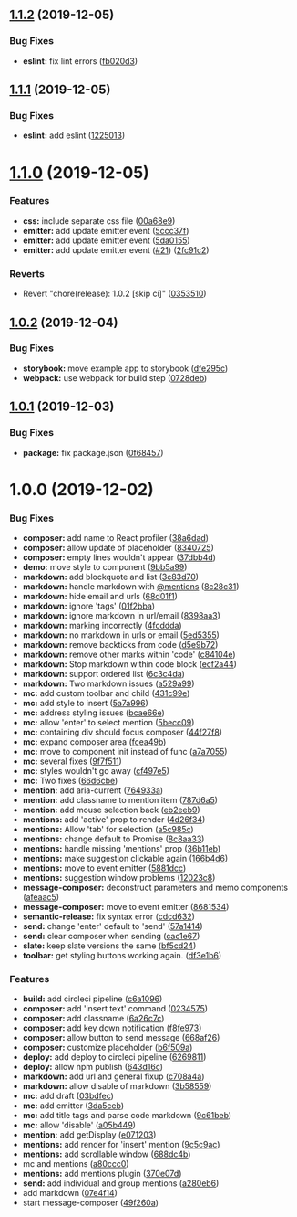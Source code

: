 ## [1.1.2](https://github.com/webex/message-composer/compare/v1.1.1...v1.1.2) (2019-12-05)


### Bug Fixes

* **eslint:** fix lint errors ([fb020d3](https://github.com/webex/message-composer/commit/fb020d348543d8802cc9dab529051ed6c23d0d14))

## [1.1.1](https://github.com/webex/message-composer/compare/v1.1.0...v1.1.1) (2019-12-05)


### Bug Fixes

* **eslint:** add eslint ([1225013](https://github.com/webex/message-composer/commit/1225013c256cd6697df671cfe1e204d0481c173c))

# [1.1.0](https://github.com/webex/message-composer/compare/v1.0.2...v1.1.0) (2019-12-05)


### Features

* **css:** include separate css file ([00a68e9](https://github.com/webex/message-composer/commit/00a68e958c808325bb06abe5ab3c7e8fdabc68ed))
* **emitter:** add update emitter event ([5ccc37f](https://github.com/webex/message-composer/commit/5ccc37fad8b8e968fba0cbc28276bd0bdaeb2b25))
* **emitter:** add update emitter event ([5da0155](https://github.com/webex/message-composer/commit/5da01550f9d6526945fbaf4b8ecb0dc049f2f3ae))
* **emitter:** add update emitter event ([#21](https://github.com/webex/message-composer/issues/21)) ([2fc91c2](https://github.com/webex/message-composer/commit/2fc91c2f8c7869f2ff147b568016698c9230b3f8))


### Reverts

* Revert "chore(release): 1.0.2 [skip ci]" ([0353510](https://github.com/webex/message-composer/commit/03535102d092e944c0785f520c7fa562c69f8f64))

## [1.0.2](https://github.com/webex/message-composer/compare/v1.0.1...v1.0.2) (2019-12-04)


### Bug Fixes

* **storybook:** move example app to storybook ([dfe295c](https://github.com/webex/message-composer/commit/dfe295cf9c206fe59e0f0be59bda6892818fc690))
* **webpack:** use webpack for build step ([0728deb](https://github.com/webex/message-composer/commit/0728deb6ec883b53a5b804feffd9c20f32cb0c31))

## [1.0.1](https://github.com/webex/message-composer/compare/v1.0.0...v1.0.1) (2019-12-03)


### Bug Fixes

* **package:** fix package.json ([0f68457](https://github.com/webex/message-composer/commit/0f68457549b157245aec6de7e6f87c2ff09404c0))

# 1.0.0 (2019-12-02)


### Bug Fixes

* **composer:** add name to React profiler ([38a6dad](https://github.com/webex/message-composer/commit/38a6dad95e9e93b062952afe613ca1194f7088d1))
* **composer:** allow update of placeholder ([8340725](https://github.com/webex/message-composer/commit/8340725d4bd267fe60915218931bc7fc0119cfbf))
* **composer:** empty lines wouldn't appear ([37dbb4d](https://github.com/webex/message-composer/commit/37dbb4d46bf168b25475e6ccebe37b30c07faca6))
* **demo:** move style to component ([9bb5a99](https://github.com/webex/message-composer/commit/9bb5a99c77bf0d17184cd6ab1ae4164cf205d055))
* **markdown:** add blockquote and list ([3c83d70](https://github.com/webex/message-composer/commit/3c83d70ccca01356f5c2990c0656e3f1d9872ab5))
* **markdown:** handle markdown with [@mentions](https://github.com/mentions) ([8c28c31](https://github.com/webex/message-composer/commit/8c28c3136b1f0406f6e5d42a2ed8c17cbffe8763))
* **markdown:** hide email and urls ([68d01f1](https://github.com/webex/message-composer/commit/68d01f19757e311745d6bde043b5c46ed62f9670))
* **markdown:** ignore 'tags' ([01f2bba](https://github.com/webex/message-composer/commit/01f2bba97a5ababb408dd39030d84ffbe84ea167))
* **markdown:** ignore markdown in url/email ([8398aa3](https://github.com/webex/message-composer/commit/8398aa3d02412a3331e53132a9517b32123ea09d))
* **markdown:** marking incorrectly ([4fcddda](https://github.com/webex/message-composer/commit/4fcddda636c3db30083b91cedefb1214e09b4554))
* **markdown:** no markdown in urls or email ([5ed5355](https://github.com/webex/message-composer/commit/5ed53551bffe089874cfebfdc2826392fc79afbb))
* **markdown:** remove backticks from code ([d5e9b72](https://github.com/webex/message-composer/commit/d5e9b72b7886c45c2fa50930b26c12bb1ac22089))
* **markdown:** remove other marks within 'code' ([c84104e](https://github.com/webex/message-composer/commit/c84104ee1550a3349d558214e9dca51101a9f036))
* **markdown:** Stop markdown within code block ([ecf2a44](https://github.com/webex/message-composer/commit/ecf2a44f5dc7eb8bc5b9acaefda8094db92eaf20))
* **markdown:** support ordered list ([6c3c4da](https://github.com/webex/message-composer/commit/6c3c4dad3762994931ac0ce0548941fb49e1626b))
* **markdown:** Two markdown issues ([a529a99](https://github.com/webex/message-composer/commit/a529a99169ac130c5b83b590e7c706c2eaa7032e))
* **mc:** add custom toolbar and child ([431c99e](https://github.com/webex/message-composer/commit/431c99e3f7f1d532c959240564cbd5700f8913c2))
* **mc:** add style to insert ([5a7a996](https://github.com/webex/message-composer/commit/5a7a99614923c7e962a099e3b6dded7a8f705527))
* **mc:** address styling issues ([bcae66e](https://github.com/webex/message-composer/commit/bcae66e06facc3965283979356c497ff32ab87a8))
* **mc:** allow 'enter' to select mention ([5becc09](https://github.com/webex/message-composer/commit/5becc0931b1b13dc9f84170957f0aa5173d25059))
* **mc:** containing div should focus composer ([44f27f8](https://github.com/webex/message-composer/commit/44f27f883dfcdea931c55f08a3ec0b96e6cc0750))
* **mc:** expand composer area ([fcea49b](https://github.com/webex/message-composer/commit/fcea49befbce868195b7951d4169fe6ddffa536e))
* **mc:** move to component init instead of func ([a7a7055](https://github.com/webex/message-composer/commit/a7a7055bf960f681ad7a42ae8c41ac7cef6f40dd))
* **mc:** several fixes ([9f7f511](https://github.com/webex/message-composer/commit/9f7f5111e6db416255bf4de786b0a85911f0ddd8))
* **mc:** styles wouldn't go away ([cf497e5](https://github.com/webex/message-composer/commit/cf497e5c93db05453592f9e34a55d9726111764d))
* **mc:** Two fixes ([66d6cbe](https://github.com/webex/message-composer/commit/66d6cbe1f24484ad63018653b1e48204b60d818b))
* **mention:** add aria-current ([764933a](https://github.com/webex/message-composer/commit/764933a97ff7e58288f51a07904e69de14901fb2))
* **mention:** add classname to mention item ([787d6a5](https://github.com/webex/message-composer/commit/787d6a5f588ae076d2b8b84a5910fd5b7d8275bc))
* **mention:** add mouse selection back ([eb2eeb9](https://github.com/webex/message-composer/commit/eb2eeb93ffc548adea69dc007576b43b44350f8c))
* **mentions:** add 'active' prop to render ([4d26f34](https://github.com/webex/message-composer/commit/4d26f34c23cd4eccfadbfbe1fa3db74eb8b0679d))
* **mentions:** Allow 'tab' for selection ([a5c985c](https://github.com/webex/message-composer/commit/a5c985c3076f4ed124e2f2ec74ced7112a1aa3d3))
* **mentions:** change default to Promise ([8c8aa33](https://github.com/webex/message-composer/commit/8c8aa3387adf9808353218b8db0f44bfe12f0236))
* **mentions:** handle missing 'mentions' prop ([36b11eb](https://github.com/webex/message-composer/commit/36b11eb0a91a747f734af12d50df45065dc0ac2a))
* **mentions:** make suggestion clickable again ([166b4d6](https://github.com/webex/message-composer/commit/166b4d6dc00ff45aca89a7738a5fd1ace36ed2b0))
* **mentions:** move to event emitter ([5881dcc](https://github.com/webex/message-composer/commit/5881dcc9fc3537a4b1bcbc84d49e36ecdadd1a87))
* **mentions:** suggestion window problems ([12023c8](https://github.com/webex/message-composer/commit/12023c806b6c74dd5e7bbe713322b99e6d278454))
* **message-composer:** deconstruct parameters and memo components ([afeaac5](https://github.com/webex/message-composer/commit/afeaac539f2a390591b7f263fb4ad09a37f88df1))
* **message-composer:** move to event emitter ([8681534](https://github.com/webex/message-composer/commit/86815344452ad625d5f6a5004be86864a52ee1c3))
* **semantic-release:** fix syntax error ([cdcd632](https://github.com/webex/message-composer/commit/cdcd632b49478829d32a45b720a2393ad49b859d))
* **send:** change 'enter' default to 'send' ([57a1414](https://github.com/webex/message-composer/commit/57a141462cfc9d59769b0f70d8fe2835b4c32491))
* **send:** clear composer when sending ([cac1e67](https://github.com/webex/message-composer/commit/cac1e67fe557fee80a40ddeeeab64d69afa424b0))
* **slate:** keep slate versions the same ([bf5cd24](https://github.com/webex/message-composer/commit/bf5cd24a2cb5c12bad0b0f7af4bc33bf8a7adb34))
* **toolbar:** get styling buttons working again. ([df3e1b6](https://github.com/webex/message-composer/commit/df3e1b6dcfe28812c51ad646e6d1dcca7d554849))


### Features

* **build:** add circleci pipeline ([c6a1096](https://github.com/webex/message-composer/commit/c6a1096ab10f7246bee1eebf9237299647259d1b))
* **composer:** add 'insert text' command ([0234575](https://github.com/webex/message-composer/commit/0234575593e7bb940a5fb2bb495b161e415537fb))
* **composer:** add classname ([6a26c7c](https://github.com/webex/message-composer/commit/6a26c7cd73c05e98b184f4f4612199783f897791))
* **composer:** add key down notification ([f8fe973](https://github.com/webex/message-composer/commit/f8fe973634bb11e84defeb45f26523c2da3857bd))
* **composer:** allow button to send message ([668af26](https://github.com/webex/message-composer/commit/668af26bf61319fb282724bf28c8a1ddc93e8ab7))
* **composer:** customize placeholder ([b6f509a](https://github.com/webex/message-composer/commit/b6f509a41ef7eabf2357b93653959c79f817fd48))
* **deploy:** add deploy to circleci pipeline ([6269811](https://github.com/webex/message-composer/commit/62698110ea659c755f197b3d32d180f7546374e2))
* **deploy:** allow npm publish ([643d16c](https://github.com/webex/message-composer/commit/643d16c0a41ff07c616865a429417b4b1e627f59))
* **markdown:** add url and general fixup ([c708a4a](https://github.com/webex/message-composer/commit/c708a4a68a80dd2083022c42d2d0f748f00ae44a))
* **markdown:** allow disable of markdown ([3b58559](https://github.com/webex/message-composer/commit/3b58559e0112af9435e694a65f479881ff4f0574))
* **mc:** add draft ([03bdfec](https://github.com/webex/message-composer/commit/03bdfec1b99c93fd2b663bfef836d68de57618e4))
* **mc:** add emitter ([3da5ceb](https://github.com/webex/message-composer/commit/3da5cebfa2dc82be6aa9e5baf81d7d87fa9b5a8f))
* **mc:** add title tags and parse code markdown ([9c61beb](https://github.com/webex/message-composer/commit/9c61bebff18ad59b2fd6c9e0a427e4f14727641f))
* **mc:** allow 'disable' ([a05b449](https://github.com/webex/message-composer/commit/a05b449e9c210d2f0627cc4d83d500010b22ce64))
* **mention:** add getDisplay ([e071203](https://github.com/webex/message-composer/commit/e071203e389064eadc7523f06558e02738c54251))
* **mentions:** add render for 'insert' mention ([9c5c9ac](https://github.com/webex/message-composer/commit/9c5c9acc1d2fe5e970f2735584558e1323362e39))
* **mentions:** add scrollable window ([688dc4b](https://github.com/webex/message-composer/commit/688dc4b58530f4a45ead7baece56dffdd1dafd8c))
* mc and mentions ([a80ccc0](https://github.com/webex/message-composer/commit/a80ccc09e999c138eec50403c092f16a304db2c2))
* **mentions:** add mentions plugin ([370e07d](https://github.com/webex/message-composer/commit/370e07d378c349728a2f45446405cbd684e41b47))
* **send:** add individual and group mentions ([a280eb6](https://github.com/webex/message-composer/commit/a280eb6db15e41378f09d9f4ca62f93508e5fd4e))
* add markdown ([07e4f14](https://github.com/webex/message-composer/commit/07e4f14d97db6c9b9428175d249f83b2ceec9c85))
* start message-composer ([49f260a](https://github.com/webex/message-composer/commit/49f260adca26fb7d7d2bbc3208b63842e99d4845))
